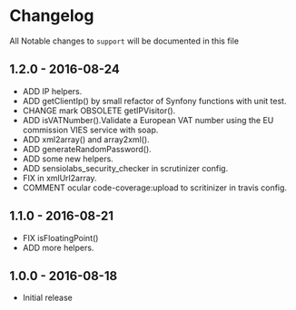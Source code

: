 # Changelog

All Notable changes to `support` will be documented in this file

## 1.2.0 - 2016-08-24

- ADD IP helpers.
- ADD getClientIp() by small refactor of Synfony functions with unit test.
- CHANGE mark OBSOLETE getIPVisitor().
- ADD isVATNumber().Validate a European VAT number using the EU commission VIES service with soap.
- ADD xml2array() and array2xml().
- ADD generateRandomPassword().
- ADD some new helpers.
- ADD sensiolabs_security_checker in scrutinizer config.
- FIX in xmlUrl2array.
- COMMENT ocular code-coverage:upload to scritinizer in travis config.

## 1.1.0 - 2016-08-21

- FIX isFloatingPoint()
- ADD more helpers.

## 1.0.0 - 2016-08-18

- Initial release
